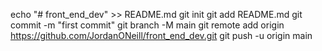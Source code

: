 echo "# front_end_dev" >> README.md
git init
git add README.md
git commit -m "first commit"
git branch -M main
git remote add origin https://github.com/JordanONeill/front_end_dev.git
git push -u origin main

